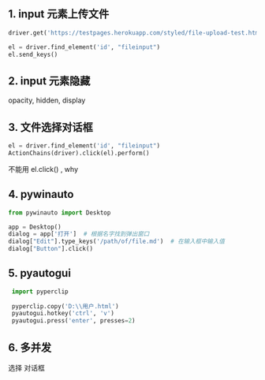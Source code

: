 



## 1. input 元素上传文件

```python
driver.get('https://testpages.herokuapp.com/styled/file-upload-test.html')

el = driver.find_element('id', "fileinput")
el.send_keys()
```



## 2. input 元素隐藏

opacity,  hidden,  display

## 3. 文件选择对话框

```python
el = driver.find_element('id', "fileinput")
ActionChains(driver).click(el).perform()
```

不能用 el.click() , why





## 4. pywinauto

```python
from pywinauto import Desktop

app = Desktop()
dialog = app['打开']  # 根据名字找到弹出窗口
dialog["Edit"].type_keys('/path/of/file.md')  # 在输入框中输入值
dialog["Button"].click()
```



## 5. pyautogui

```python
 import pyperclip
 
 pyperclip.copy('D:\\用户.html')
 pyautogui.hotkey('ctrl', 'v')
 pyautogui.press('enter', presses=2)
```



## 6. 多并发

选择 对话框
